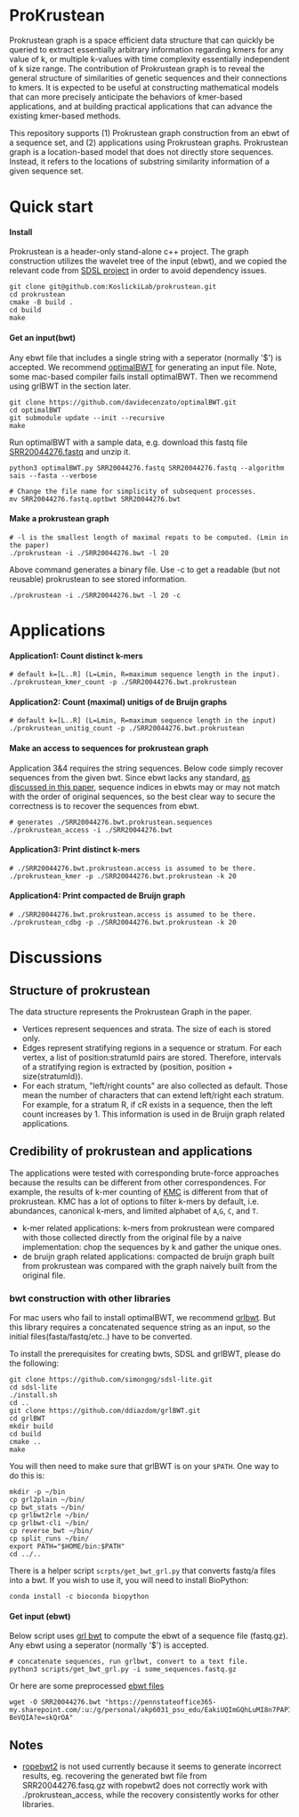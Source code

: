 # ProKrustean

Prokrustean graph is a space efficient data structure that can quickly be queried to extract essentially arbitrary information regarding kmers for any value of k, or multiple k-values with time complexity essentially independent of k size range. The contribution of Prokrustean graph is to reveal the general structure of similarities of genetic sequences and their connections to kmers. It is expected to be useful at constructing mathematical models that can more precisely anticipate the behaviors of kmer-based applications, and at building practical applications that can advance the existing kmer-based methods.

This repository supports (1) Prokrustean graph construction from an ebwt of a sequence set, and (2) applications using Prokrustean graphs. 
Prokrustean graph is a location-based model that does not directly store sequences. Instead, it refers to the locations of substring similarity information of a given sequence set.

# Quick start
#### Install
Prokrustean is a header-only stand-alone c++ project. The graph construction utilizes the wavelet tree of the input (ebwt), and we copied the relevant code from [SDSL project](https://github.com/simongog/sdsl-lite) in order to avoid dependency issues.

```
git clone git@github.com:KoslickiLab/prokrustean.git
cd prokrustean
cmake -B build .
cd build
make
```

#### Get an input(bwt)
Any ebwt file that includes a single string with a seperator (normally '$') is accepted. We recommend [optimalBWT](https://github.com/davidecenzato/optimalBWT) for generating an input file. Note, some mac-based compiler fails install optimalBWT. Then we recommend using grlBWT in the section later.
```
git clone https://github.com/davidecenzato/optimalBWT.git
cd optimalBWT
git submodule update --init --recursive
make
```
Run optimalBWT with a sample data, e.g. download this fastq file [SRR20044276.fastq](https://trace.ncbi.nlm.nih.gov/Traces/?view=run_browser&acc=SRR20044276&display=download) and unzip it.
```
python3 optimalBWT.py SRR20044276.fastq SRR20044276.fastq --algorithm sais --fasta --verbose

# Change the file name for simplicity of subsequent processes.
mv SRR20044276.fastq.optbwt SRR20044276.bwt
``` 

#### Make a prokrustean graph
```
# -l is the smallest length of maximal repats to be computed. (Lmin in the paper)
./prokrustean -i ./SRR20044276.bwt -l 20
```
Above command generates a binary file. Use -c to get a readable (but not reusable) prokrustean to see stored information. 
```
./prokrustean -i ./SRR20044276.bwt -l 20 -c
```
# Applications

#### Application1: Count distinct k-mers
```
# default k=[L..R] (L=Lmin, R=maximum sequence length in the input).
./prokrustean_kmer_count -p ./SRR20044276.bwt.prokrustean
```

#### Application2: Count (maximal) unitigs of de Bruijn graphs
```
# default k=[L..R] (L=Lmin, R=maximum sequence length in the input)
./prokrustean_unitig_count -p ./SRR20044276.bwt.prokrustean
```

#### Make an access to sequences for prokrustean graph
Application 3&4 requires the string sequences. Below code simply recover sequences from the given bwt. Since ebwt lacks any standard,  [as discussed in this paper](https://arxiv.org/abs/2202.13235), sequence indices in ebwts may or may not match with the order of original sequences, so the best clear way to secure the correctness is to recover the sequences from ebwt.
```
# generates ./SRR20044276.bwt.prokrustean.sequences 
./prokrustean_access -i ./SRR20044276.bwt
```  
#### Application3: Print distinct k-mers
```
# ./SRR20044276.bwt.prokrustean.access is assumed to be there.
./prokrustean_kmer -p ./SRR20044276.bwt.prokrustean -k 20
```
#### Application4: Print compacted de Bruijn graph
```
# ./SRR20044276.bwt.prokrustean.access is assumed to be there.
./prokrustean_cdbg -p ./SRR20044276.bwt.prokrustean -k 20
```

# Discussions
## Structure of prokrustean
The data structure represents the Prokrustean Graph in the paper. 
* Vertices represent sequences and strata. The size of each is stored only. 
* Edges represent stratifying regions in a sequence or stratum. For each vertex, a list of position:stratumId pairs are stored. Therefore, intervals of a stratifying region is extracted by (position, position + size(stratumId)).
* For each stratum, "left/right counts" are also collected as default. Those mean the number of characters that can extend left/right each stratum. For example, for a stratum R, if cR exists in a sequence, then the left count increases by 1. This information is used in de Bruijn graph related applications. 

## Credibility of prokrustean and applications
The applications were tested with corresponding brute-force approaches because the results can be different from other correspondences. For example, the results of k-mer counting of [KMC](https://github.com/refresh-bio/KMC) is different from that of prokrustean. KMC has a lot of options to filter k-mers by default, i.e. abundances, canonical k-mers, and limited alphabet of `A`,`G`, `C`, and `T`. 
* k-mer related applications: k-mers from prokrustean were compared with those collected directly from the original file by a naive implementation: chop the sequences by k and gather the unique ones.
* de bruijn graph related applications: compacted de bruijn graph built from prokrustean was compared with the graph naively built from the original file.

### bwt construction with other libraries

For mac users who fail to install optimalBWT, we recommend [grlbwt](https://github.com/ddiazdom/grlBWT). But this library requires a concatenated sequence string as an input, so the initial files(fasta/fastq/etc..) have to be converted. 

To install the prerequisites for creating bwts, SDSL and grlBWT, please do the following:
```
git clone https://github.com/simongog/sdsl-lite.git
cd sdsl-lite
./install.sh
cd ..
git clone https://github.com/ddiazdom/grlBWT.git
cd grlBWT
mkdir build
cd build
cmake ..
make
```
You will then need to make sure that grlBWT is on your `$PATH`. One way to do this is:
```
mkdir -p ~/bin
cp grl2plain ~/bin/
cp bwt_stats ~/bin/
cp grlbwt2rle ~/bin/
cp grlbwt-cli ~/bin/
cp reverse_bwt ~/bin/
cp split_runs ~/bin/
export PATH="$HOME/bin:$PATH"
cd ../..
```

There is a helper script `scrpts/get_bwt_grl.py` that converts fastq/a files into a bwt. If you wish to use it, you will need to install BioPython:
```
conda install -c bioconda biopython
```

#### Get input (ebwt)
Below script uses [grl bwt](https://github.com/ddiazdom/grlBWT) to compute the ebwt of a sequence file (fastq.gz). Any ebwt using a seperator (normally '$') is accepted. 
```
# concatenate sequences, run grlbwt, convert to a text file.
python3 scripts/get_bwt_grl.py -i some_sequences.fastq.gz
```

Or here are some preprocessed [ebwt files](https://pennstateoffice365-my.sharepoint.com/:f:/g/personal/akp6031_psu_edu/EpeyylRQoyhAmi60bt8ne3IBaTDVXzsdVVB8ODAKZ0CPRw?e=dCw1Oi) 
```
wget -O SRR20044276.bwt "https://pennstateoffice365-my.sharepoint.com/:u:/g/personal/akp6031_psu_edu/EakiUQImGQhLuMI8n7PAPIIBda3Qje88lVxqcy5-BeVQIA?e=skQrOA"
```

## Notes
* [ropebwt2](https://github.com/lh3/ropebwt2/blob/master/main.c) is not used currently because it seems to generate incorrect results, eg. recovering the generated bwt file from SRR20044276.fasq.gz with ropebwt2 does not correctly work with ./prokrustean_access, while the recovery consistently works for other libraries. 



